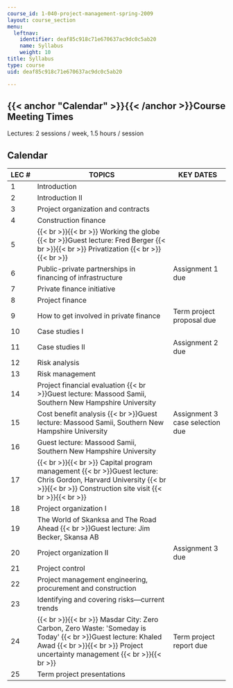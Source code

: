 ```yaml
---
course_id: 1-040-project-management-spring-2009
layout: course_section
menu:
  leftnav:
    identifier: deaf85c918c71e670637ac9dc0c5ab20
    name: Syllabus
    weight: 10
title: Syllabus
type: course
uid: deaf85c918c71e670637ac9dc0c5ab20

---
```


{{< anchor "Calendar" >}}{{< /anchor >}}Course Meeting Times
------------------------------------------------------------

Lectures: 2 sessions / week, 1.5 hours / session

Calendar
--------

| LEC # | TOPICS | KEY DATES |
| --- | --- | --- |
| 1 | Introduction | &nbsp; |
| 2 | Introduction II | &nbsp; |
| 3 | Project organization and contracts | &nbsp; |
| 4 | Construction finance | &nbsp; |
| 5 |  {{< br >}}{{< br >}} Working the globe  {{< br >}}Guest lecture: Fred Berger {{< br >}}{{< br >}} Privatization {{< br >}}{{< br >}}  | &nbsp; |
| 6 | Public-private partnerships in financing of infrastructure | Assignment 1 due |
| 7 | Private finance initiative | &nbsp; |
| 8 | Project finance | &nbsp; |
| 9 | How to get involved in private finance | Term project proposal due |
| 10 | Case studies I | &nbsp; |
| 11 | Case studies II | Assignment 2 due |
| 12 | Risk analysis | &nbsp; |
| 13 | Risk management | &nbsp; |
| 14 | Project financial evaluation  {{< br >}}Guest lecture: Massood Samii, Southern New Hampshire University | &nbsp; |
| 15 | Cost benefit analysis  {{< br >}}Guest lecture: Massood Samii, Southern New Hampshire University | Assignment 3 case selection due |
| 16 | Guest lecture: Massood Samii, Southern New Hampshire University | &nbsp; |
| 17 |  {{< br >}}{{< br >}} Capital program management  {{< br >}}Guest lecture: Chris Gordon, Harvard University {{< br >}}{{< br >}} Construction site visit {{< br >}}{{< br >}}  | &nbsp; |
| 18 | Project organization I | &nbsp; |
| 19 | The World of Skanksa and The Road Ahead  {{< br >}}Guest lecture: Jim Becker, Skansa AB | &nbsp; |
| 20 | Project organization II | Assignment 3 due |
| 21 | Project control | &nbsp; |
| 22 | Project management engineering, procurement and construction | &nbsp; |
| 23 | Identifying and covering risks—current trends | &nbsp; |
| 24 |  {{< br >}}{{< br >}} Masdar City: Zero Carbon, Zero Waste: 'Someday is Today'  {{< br >}}Guest lecture: Khaled Awad {{< br >}}{{< br >}} Project uncertainty management {{< br >}}{{< br >}}  | Term project report due |
| 25 | Term project presentations |